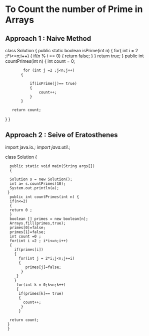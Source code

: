 # To Count the number of Prime in Arrays

## Approach 1 : Naive Method


class Solution {
    public  static  boolean isPrime(int n)
    {
      for( int i = 2 ;i*i<=n;i++)
      {
          if(n % i == 0)
          {
              return false;
          }
      }
      return true;
    }
    public int countPrimes(int n) {
        int count = 0;
        
            for (int j =2 ;j<n;j++)
           {
               
               if(isPrime(j)== true)
               {
                   count++;
               } 
           }
       
       return count;
}
}

## Approach 2 : Seive of Eratosthenes

import java.io.*;
import java.util.*;

 class Solution {

      public static void main(String args[])
      {
      
      Solution s = new Solution();
      int a= s.countPrimes(10);
      System.out.println(a);
     }
      public int countPrimes(int n) {
      if(n<=2)
      {
      return 0 ;
      }  
      boolean [] primes = new boolean[n];
      Arrays.fill(primes,true);
      primes[0]=false;
      primes[1]=false;
      int count =0 ;
      for(int i =2 ; i*i<=n;i++)
      {
        if(primes[i])
        {
          for(int j = 2*i;j<n;j+=i)
          {
             primes[j]=false;
           }
         } 
        }
         for(int k = 0;k<n;k++)
         { 
          if(primes[k]== true)
          {
            count++;
           }
          }
        
      return count;     
     }
     }
